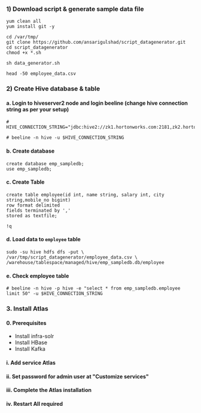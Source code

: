 


### 1) Download script & generate sample data file
```
yum clean all
yum install git -y

cd /var/tmp/
git clone https://github.com/ansarigulshad/script_datagenerator.git
cd script_datagenerator
chmod +x *.sh
```
```
sh data_generator.sh
```
```
head -50 employee_data.csv
```
### 2) Create Hive database & table

#### a. Login to hiveserver2 node and login beeline (change hive connection string as per your setup)
```
# HIVE_CONNECTION_STRING="jdbc:hive2://zk1.hortonworks.com:2181,zk2.hortonworks.com:2181,zk3.hortonworks.com:2181/;serviceDiscoveryMode=zooKeeper;zooKeeperNamespace=hiveserver2"

# beeline -n hive -u $HIVE_CONNECTION_STRING
```
#### b. Create database
```
create database emp_sampledb;
use emp_sampledb;
```
#### c. Create Table
```
create table employee(id int, name string, salary int, city string,mobile_no bigint) 
row format delimited
fields terminated by ','
stored as textfile;
```
```
!q
```
#### d. Load data to `employee` table
```
sudo -su hive hdfs dfs -put \
/var/tmp/script_datagenerator/employee_data.csv \
/warehouse/tablespace/managed/hive/emp_sampledb.db/employee
```
#### e. Check employee table
```
# beeline -n hive -p hive -e "select * from emp_sampledb.employee limit 50" -u $HIVE_CONNECTION_STRING
```

### 3. Install Atlas

#### 0. Prerequisites
* Install infra-solr
* Install HBase
* Install Kafka

#### i. Add service Atlas

#### ii. Set password for admin user at "Customize services"

#### iii. Complete the Atlas installation

#### iv. Restart All required













